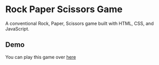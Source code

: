 # Rock Paper Scissors Game
A conventional Rock, Paper, Scissors game built with HTML, CSS, and JavaScript.

## Demo
You can play this game over [here](https://tusharmalankiya.github.io/rock-paper-scissors-game)
